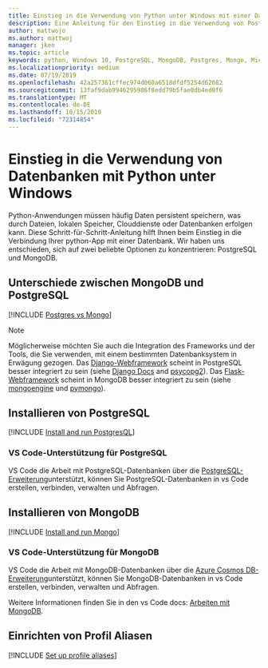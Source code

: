 ```yaml
---
title: Einstieg in die Verwendung von Python unter Windows mit einer Datenbank
description: Eine Anleitung für den Einstieg in die Verwendung von PostgreSQL oder MongoDB mit Python unter Windows.
author: mattwojo
ms.author: mattwoj
manager: jken
ms.topic: article
keywords: python, Windows 10, PostgreSQL, MongoDB, Postgres, Mongo, Microsoft, python unter Windows, Installieren von PostgreSQL unter Windows, Installieren von MongoDB unter Windows, verwenden von PostgreSQL mit Python, verwenden von MongoDB mit Python, PostgreSQL auf WSL, MongoDB auf WSL
ms.localizationpriority: medium
ms.date: 07/19/2019
ms.openlocfilehash: 42a257361cffec974d060a6518dfdf5254d62082
ms.sourcegitcommit: 13faf9dab9946295986f8edd79b5fae0db4ed0f6
ms.translationtype: MT
ms.contentlocale: de-DE
ms.lasthandoff: 10/15/2019
ms.locfileid: "72314854"
---
```

# <a name="get-started-using-databases-with-python-on-windows"></a>Einstieg in die Verwendung von Datenbanken mit Python unter Windows

Python-Anwendungen müssen häufig Daten persistent speichern, was durch Dateien, lokalen Speicher, Clouddienste oder Datenbanken erfolgen kann. Diese Schritt-für-Schritt-Anleitung hilft Ihnen beim Einstieg in die Verbindung Ihrer python-App mit einer Datenbank. Wir haben uns entschieden, sich auf zwei beliebte Optionen zu konzentrieren: PostgreSQL und MongoDB.

## <a name="differences-between-mongodb-and-postgresql"></a>Unterschiede zwischen MongoDB und PostgreSQL

[!INCLUDE [Postgres vs Mongo](../includes/postgres-v-mongo.md)]

> [!NOTE]
> Möglicherweise möchten Sie auch die Integration des Frameworks und der Tools, die Sie verwenden, mit einem bestimmten Datenbanksystem in Erwägung gezogen. Das [Django-Webframework](./web-frameworks.md#hello-world-tutorial-for-django) scheint in PostgreSQL besser integriert zu sein (siehe [Django Docs](https://docs.djangoproject.com/en/2.2/ref/contrib/postgres/) and [psycopg2](https://github.com/psycopg/psycopg2)). Das [Flask-Webframework](./web-frameworks.md#hello-world-tutorial-for-flask) scheint in MongoDB besser integriert zu sein (siehe [mongoengine](https://github.com/MongoEngine/flask-mongoengine) und [pymongo](https://github.com/dcrosta/flask-pymongo)).

## <a name="install-postgresql"></a>Installieren von PostgreSQL

[!INCLUDE [Install and run PostgresQL](../includes/install-and-run-postgres.md)]

### <a name="vs-code-support-for-postgresql"></a>VS Code-Unterstützung für PostgreSQL

VS Code die Arbeit mit PostgreSQL-Datenbanken über die [PostgreSQL-Erweiterung](https://marketplace.visualstudio.com/items?itemName=ms-ossdata.vscode-postgresql)unterstützt, können Sie PostgreSQL-Datenbanken in vs Code erstellen, verbinden, verwalten und Abfragen.

## <a name="install-mongodb"></a>Installieren von MongoDB

[!INCLUDE [Install and run Mongo](../includes/install-and-run-mongo.md)]

### <a name="vs-code-support-for-mongodb"></a>VS Code-Unterstützung für MongoDB

VS Code die Arbeit mit MongoDB-Datenbanken über die [Azure Cosmos DB-Erweiterung](https://marketplace.visualstudio.com/items?itemName=ms-azuretools.vscode-cosmosdb)unterstützt, können Sie MongoDB-Datenbanken in vs Code erstellen, verbinden, verwalten und Abfragen.

Weitere Informationen finden Sie in den vs Code docs: [Arbeiten mit MongoDB](https://code.visualstudio.com/docs/azure/mongodb).

## <a name="set-up-profile-aliases"></a>Einrichten von Profil Aliasen

[!INCLUDE [Set up profile aliases](../includes/profile-aliases.md)]
